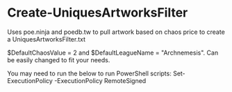 # Create-UniquesArtworksFilter
Uses poe.ninja and poedb.tw to pull artwork based on chaos price to create a UniquesArtworksFilter.txt

$DefaultChaosValue = 2 and $DefaultLeagueName = "Archnemesis". Can be easily changed to fit your needs.

You may need to run the below to run PowerShell scripts: Set-ExecutionPolicy -ExecutionPolicy RemoteSigned
